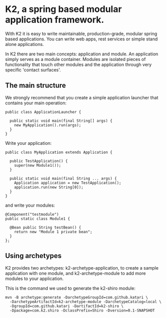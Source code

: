 # K2, a spring based modular application framework.

With K2 it is easy to write maintainable, production-grade, modular spring
based applications. You can write web apps, rest services or simple stand alone
applications.

In K2 there are two main concepts: application and module. An application
simply serves as a module container. Modules are isolated pieces of
functionality that touch other modules and the application through very
specific 'contact surfaces'.

## The main structure

We strongly recommend that you create a simple application launcher that
contains your main operation:

    public class ApplicationLauncher {

      public static void main(final String[] args) {
        new MyApplication().run(args);
      }
    }

Write your application:

    public class MyApplication extends Application {

      public TestApplication() {
        super(new Module1());
      }

      public static void main(final String ... args) {
        Application application = new TestApplication();
        application.run(new String[0]);
      }
    }

and write your modules:

    @Component("testmodule")
    public static class Module1 {

      @Bean public String testBean() {
        return new "Module 1 private bean";
      }
    };

## Using archetypes

K2 provides two archetypes: k2-archetype-application, to create a sample
application with one module, and k2-archetype-module to add more modules to
your application.

This is the command we used to generate the k2-shiro module:

    mvn -B archetype:generate -DarchetypeGroupId=com.github.katari \
      -DarchetypeArtifactId=k2-archetype-module -DarchetypeCatalog=local \
      -DgroupId=com.github.katari -DartifactId=k2-shiro \
      -Dpackage=com.k2.shiro -DclassPrefix=Shiro -Dversion=0.1-SNAPSHOT

